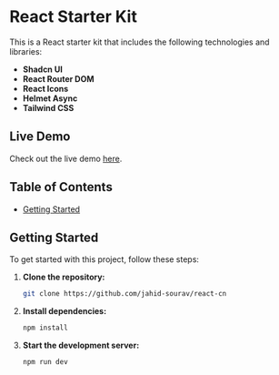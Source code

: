 # React Starter Kit

This is a React starter kit that includes the following technologies and libraries:

- **Shadcn UI**
- **React Router DOM**
- **React Icons**
- **Helmet Async**
- **Tailwind CSS**

## Live Demo

Check out the live demo [here](https://jahidreactcn.netlify.app).

## Table of Contents

- [Getting Started](#getting-started)

## Getting Started

To get started with this project, follow these steps:

1. **Clone the repository:**

   ```bash
   git clone https://github.com/jahid-sourav/react-cn
   ```

2. **Install dependencies:**

   ```bash
   npm install
   ```

3. **Start the development server:**

   ```bash
   npm run dev
   ```
